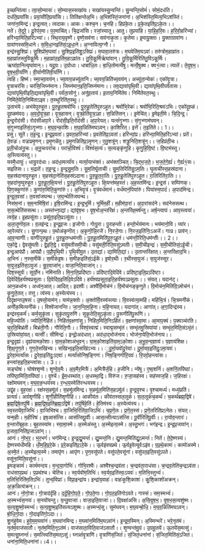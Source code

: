 

  
इ॒च्छन्ति॑त्वा। त्वा॒सो॒म्यासः॑। सो॒म्यास॒स्सखा॑यः। सखा॑यस्सु॒न्वन्ति॑। सु॒न्वन्ति॒सोमं॑। सोमं॒दध॑ति। दध॑ति॒प्रयां॑सि। प्रयां॒सीति॒प्रयां॑सि।। तिति॑क्षन्तेअ॒भि। अ॒भिश॑स्तिं॒जना॑नां। अ॒भिश॑स्ति॒मित्य॒भिऽश॑स्तिं। जना॑ना॒मिन्द्र॑। इन्द्र॒त्वत्। त्वदाकः। आकः। कश्च॒न। च॒नहि। हिप्र॑के॒तः। प्र॒के॒तइति॑प्र॒ऽके॒तः।।  
नते॑। ते॒दूरे॒। दू॒रेप॑र॒मा। प॒र॒माचि॑त्। चि॒द्रजां॑सि। रजां॒स्यातु। आतु। तुप्रया॑हि। या॒हि॒ह॒रि॒वः। ह॒रि॒वो॒हरि॑भ्यां। हरि॑भ्या॒मिति॒हरि॑ऽभ्यां।। स्थि॒राय॒वृष्णे॑। वृष्णे॒सव॑ना। सव॑नाकृ॒ता। कृ॒तेमा। इ॒मायु॒क्ताः। यु॒क्ताग्रावा॑णः। ग्रावा॑णस्समि॒धाने। स॒मि॒धा॒नइति॑सं॒ऽइ॒धा॒ने। अ॒ग्नावित्य॒ग्नौ।।  
इन्द्र॑स्सु॒शिप्रः॑। सु॒शिप्रो॑म॒घावा॑। सु॒शिप्र॒इति॑शु॒ऽसिप्रः॑। म॒घावा॒तरु॑त्रः। म॒घवेति॑म॒घऽवा॑। तरु॑त्रोम॒हाव्रा॑तः। म॒हाव्रा॑तस्तुविकू॒र्मिः। म॒हाव्रा॑त॒इति॑म॒हाऽव्रा॑तः। तु॒वि॒कू॒र्मिर्ऋघा॑वान्। तु॒वि॒कू॒र्मिरिति॑तु॒विऽकू॒र्मिः। ऋघा॑वा॒नित्यृघा॑वान्।। यदु॒ग्रः। उ॒ग्रोधाः। धाबा॑धि॒तः। बा॒धि॒तोमर्त्ये॑षु। मर्त्ये॒षुक्व। क्व१॒॑त्या। त्याते॑। ते॒वृ॒ष॒भ॒। वृ॒ष॒भ॒वी॒र्या॑णि। वी॒र्याणीति॑वी॒र्या॑णि।।  
त्वहि। हिष्म॑। स्मा॒च्या॒वय॑न्। च्या॒वय॒न्नच्यु॑तानि। च्य॒वय॒न्निति॑च्य॒वय॑न्। अच्यु॑ता॒न्येकः॑। एको॑वृ॒त्रा। वृ॒त्राचर॑सि। चर॑सि॒जिघ्न॑मानः। जिघ्न॑मान॒इति॒जिघ्न॑मानः।। तव॒द्यावा॑पृथि॒वी। द्यावा॑पृथि॒वीपर्व॑तासः। द्यावा॑पृथि॒वीइति॒द्यावा॑पृथि॒वी। पर्व॑ता॒सोनु॑। अनु॑व्र॒ताय॑। व्र॒ताय॒निमि॑तेव। निमि॑तेवत॒स्थुः। निमि॑ते॒वेति॒निमि॑ताऽइव। त॒स्थुरिति॑त॒स्थुः।।  
उ॒ताभ॑ये। अभ॑येपुरुहूत। पु॒रु॒हू॒तश्रवो॑भिः। पु॒रु॒हू॒तेति॑पुरुऽहूत। श्रवो॑भि॒रेकः॑। श्रवो॑भि॒रिति॒श्रवः॑ऽभिः। एको॑दृ॒ह्ळं। दृ॒ह्ळम॑वदः। अ॒व॒दो॒वृ॒त्र॒हा। वृ॒त्र॒हासन्। वृ॒त्र॒हेति॑वृ॒त्र॒ऽहा। स॒न्निति॑सन्।। इ॒मेचि॑त्। इ॒मेइती॒मे। चि॒दि॒न्द्र॒। इ॒न्द्र॒रोद॑सी। रोद॑सीअपा॒रे। रोद॑सी॒इति॒रोद॑सी। अ॒पा॒रेयत्। यत्सं॑गृ॒भ्णाः। सं॒गृ॒भ्णाम॑घवन्। सं॒गृ॒भ्णाइति॑सं॒ऽगृ॒भ्णाः। म॒घ॒व॒न्का॒शिः। म॒घ॒व॒न्निति॑मघऽवन्। का॒शिरित्। इत्ते॑। त॒इति॑ते।। 1।।  
प्रसु। सूते॑। त॒इ॒न्द्र॒। इ॒न्द्र॒प्र॒वता॑। प्र॒वता॒हरि॑भ्यां। प्र॒वतेति॑प्र॒ऽवता॑। हरि॑भ्यां॒प्र। हरि॑भ्या॒मिति॒हरि॑ऽभ्यां। प्रते॑। ते॒वज्रः॑। वज्रः॑प्रमृ॒णन्। प्र॒मृ॒णन्ने॑तु। प्र॒मृ॒णन्निति॑प्र॒ऽमृ॒णन्। ए॒तु॒शत्रू॑न्। शत्रू॒निति॒शत्रू॑न्।। ज॒हिप्र॑ती॒चः। प्र॒ती॒चोअ॑नू॒चः। अ॒नू॒चःपरा॑चः। परा॑चो॒विश्वं॑। विश्वं॑स॒त्यं। स॒त्यङ्कृ॑णुहि। कृ॒णु॒हि॒वि॒ष्टं। वि॒ष्टम॑स्तु। अ॒स्त्वित्य॑स्तु।।  
यस्मै॒धायुः॑। धायु॒रद॑धाः। अद॑धा॒मर्त्या॑य। मर्त्या॒याभ॑क्तं। अभ॑क्तञ्चित्। चि॒द्भ॒ज॒ते॒। भ॒ज॒ते॒गे॒ह्यं॑। गे॒ह्यं॑१॒॑सः। सइतिसः।। भ॒द्राते॑। त॒इ॒न्द्र॒। इ॒न्द्र॒सु॒म॒तिः। सु॒म॒तिर्घृ॒ताचीः॑। सु॒म॒तिरिति॑सु॒ऽम॒तिः। घृ॒ताची॑स्स॒हस्र॑दाना। स॒हस्र॑दानापुरुहूत। स॒हस्र॑दा॒नेति॑स॒हस्र॑ऽदाना। पु॒रु॒हू॒त॒रा॒तिः। पु॒रु॒हू॒तेति॑पुरुऽहूत। रा॒तिरिति॑रा॒तिः।।  
स॒हदा॑नुम्पुरुहूत। पु॒रु॒हू॒त॒क्षि॒यन्तं॑। पु॒रु॒हू॒तेति॑पुरुऽहूत। क्षि॒यन्त॑मह॒स्तं। अ॒ह॒स्तमि॑न्द्र। इ॒न्द्र॒सं। सम्पि॑णक्। पि॒ण॒क्कुणा॑रुं। कुणा॑रु॒मिति॒कुणा॑रुं।। अ॒भिवृ॒त्रं। वृ॒त्रंवर्ध॑मानं। वर्ध॑मानं॒पिया॑रुं। पिया॑रुम॒पादं॑। अ॒पाद॑मिन्द्र। इ॒न्द्र॒त॒वसा॑। त॒वसा॑जघन्थ। ज॒घ॒न्थेति॑जघन्थ।  
निस॑म॒नां। स॒म॒नामि॑षि॒रां। इ॒षि॒रामि॑न्द्र। इ॒न्द्र॒भूमिं॑। भूमिं॑म॒हीं। म॒हीम॑पा॒रां। अ॒पा॒रांसद॑ने। सद॑नेससत्थ। स॒स॒त्थेति॑ससत्थ।। अस्त॑भ्ना॒द्यां। द्यांवृ॑ष॒भः। वृ॒ष॒भोअ॒न्तरि॑क्षं। अ॒न्तरि॑क्ष॒मर्ष॑न्तु। अर्ष॒न्त्वापः॑। आप॒स्त्वया॑। त्वये॒ह। इ॒हप्रसू॑ताः। प्रसू॑ता॒इति॒प्रऽसू॑ताः।।  
अ॒ला॒तृ॒णॊव॒लः। व॒लइ॑न्द्र। इ॒न्द्र॒व्र॒जः। व्र॒जोगोः। गोःपु॒रा। पु॒राहन्तोः॑। हन्तो॒र्भय॑मानः। भय॑मानो॒वि। व्या॑र। आ॒रेत्या॑र।। सु॒गान्प॒थः। प॒थोअ॑कृणॊत्। अ॒कृ॒णॊ॒न्नि॒रजे॑। नि॒रजे॒गाः। नि॒रज॒इति॑निः॒ऽअजे॑। गाःप्र। प्राव॑न्। आ॒व॒न्वाणीः॑। वाणीः॑पुरुहू॒तं। पु॒रु॒हू॒तन्धम॑न्तीः। पु॒रु॒हू॒तमिति॑पु॒रु॒ऽहू॒तं। धम॑न्ती॒रिति॒धम॑न्तीः।। 2।।  
एको॒द्वे। द्वेवसु॑मतीः। द्वे॒इति॒द्वे। वसु॑मतीसमी॒चीः। वसु॑मती॒रिति॒वसु॑ऽमतीः। स॒मी॒चीइन्द्रः॑। स॒मी॒चीतिसं॒ऽई॒ची। इन्द्र॒आप॑प्रौ। आप॑प्रौ। प॒प्रौ॒पृ॒थि॒वी। पृ॒थि॒वीमु॒त। उ॒तद्यां। द्यामिति॒द्यां।। उ॒तान्तरि॑क्षात्। अ॒न्तरि॑क्षाद॒भि। अ॒भिनः॑। न॒स्स॒मीके॑। स॒मीक॑इ॒षः। स॒मीक॒इति॑सं॒ऽईके॑। इ॒षोर॒थीः। र॒थीस्स॒युजः॑। स॒युज॑स्सूर। स॒युज॒इति॑स॒ऽयुजः॑। सू॒र॒वाजा॑न्। वाजा॒निति॒वाजा॑न्।।  
दिश॒स्सूर्यः॑। सूर्यो॒न। नमि॑नाति। मि॒ना॒ति॒प्रदि॑ष्टाः। प्रदि॑ष्टादि॒वेदि॑वे। प्रदि॑ष्टा॒इति॒प्रऽदि॑ष्टाः। दि॒वेदि॑वे॒हर्य॑श्वप्रसूताः। दि॒वेदि॑व॒इति॑दि॒वेऽदि॑वे। हर्य॑श्वप्रसूता॒इति॒हर्य॑श्वऽप्रसूताः।। संयत्। यदान॑ट्। आन॒ळध्व॑नः। अध्व॑न॒आत्। आदित्। इदश्वैः॑। अश्वै॑र्वि॒मोच॑नं। वि॒मोच॑नङ्कृणुते। वि॒मोच॑न॒मिति॑वि॒ऽमोच॑नं। कृ॒णु॒ते॒तत्। तत्तु। त्व॑स्य। अ॒स्येत्य॑स्य।।  
दिदृ॑क्षन्तउ॒षसः॑। उ॒षसो॒याम॑न्। याम॑न्न॒क्तोः। अ॒क्तोर्वि॒वस्व॑स्त्याः। वि॒वस्व॑त्या॒महि॑। महि॑चि॒त्रं। चि॒त्रमनी॑कं। अनी॑क॒मित्यनी॑कं।। विश्वे॑जानन्ति। जा॒न॒न्ति॒म॒हि॒ना। म॒हि॒नायत्। यदागा॑त्। आगा॑त्। अ॒गा॒दिन्द्र॑स्य। इन्द्र॑स्य॒कर्म॑। कर्म॒सुकृ॑ता। सुकृ॑तापु॒रुणि॑। सुकृ॒तेति॒सुऽकृ॑ता। पु॒रूणीति॑पु॒रूणि॑।।  
महि॒ज्योतिः॑। ज्योति॒र्निहि॑तं। निहि॑तंव॒क्षणा॑सु। निहि॑त॒मिति॒निऽहि॑तं। व॒क्षणा॑स्वा॒मा। आ॒माप॒क्वं। प॒क्वञ्च॑रति। च॒र॒ति॒बिभ्र॑ती। बिभ्र॑ती॒गौः। गौरिति॒गौः।। विश्वं॒स्वाद्म॑। स्वाद्म॒सम्भृ॑तं। सम्भृ॑तमु॒स्रिया॑यां। सम्भृ॑त॒मिति॒संऽभृ॑तं। उ॒स्रिया॑यां॒यत्। यत्सीं। सीमिन्द्रः॑। इन्द्रो॒अद॑धात्। अद॑धा॒द्भोज॑नाय। भोज॑ना॒येति॒भोज॑नाय।।  
इन्द्र॒दृह्य॑। दृह्य॑यामको॒शाः। या॒म॒को॒शाअ॑भूवन्। या॒म॒को॒शाइति॑या॒म॒ऽको॒शाः। अ॒भू॒व॒न्य॒ज्ञाय॑। य॒ज्ञाय॑शिक्ष। शि॒क्ष॒गृ॒ण॒ते। गृ॒ण॒ते॒सखि॑भ्यः। सखि॑भ्य॒इति॒सखि॑ऽभ्यः।। ॒दु॒र्मा॒यवो॑दु॒रेवाः॑। दु॒र्मा॒यव॒इति॑दुः॒ऽमा॒यवः॑। दु॒रेवा॒मर्त्या॑सः। दु॒रेवा॒इति॑दुः॒ऽएवाः॑। मर्त्या॑सोनिष॒ङ्गिणः॑। निष॒ङ्गिणॊ॑रि॒पवः॑। रि॒पवो॒हन्त्वा॑सः। हन्त्वा॑स॒इति॒हन्त्वा॑सः।। 3।।  
सङ्घोषः॑। घोष॑श्शृण्वे। शृ॒ण्वे॒व॒मैः। अ॒व॒मैर॒मित्रैः॑। अ॒मित्रै॑र्ज॒हि। ह॒जीनि। न्ये॑षु। ए॒ष्व॒शनिं॑। अ॒शनिं॒तपि॑ष्ठां। तपि॑ष्ठा॒मिति॒तपि॑ष्ठां।। वृ॒श्चें। ई॒म॒धस्था॑त्। अ॒धस्था॒द्वि। विरु॑ज। रु॒जा॒सह॑स्व। सह॑स्वज॒हि। ज॒हिरक्षः॑। रक्षो॑मघवन्। म॒घ॒व॒न्र॒न्धय॑स्व। र॒न्ध॒य॒स्वेति॑रन्धयस्व।।  
उद्वृ॑ह। वृ॒ह॒रक्षः॑। रक्ष॑स्स॒हमू॑लं। स॒हमू॑लमिन्द्र। स॒हमू॑ल॒मिति॑स॒हऽमू॑लं। इ॒न्द्र॒वृ॒श्च। वृ॒श्चामध्यं॑। मध्यं॒प्रति॑। प्रत्यग्रं॑। अग्रं॑शृणीहि। शृ॒णी॒हीति॑शृणीहि।। आकीव॑तः। कीव॑तस्सल॒लूकं॑। स॒ल॒लूकं॑च॒कर्थ॑। च॒कर्थ॑ब्रह्म॒द्विषे॑। ब्र॒ह्म॒द्विषे॒तपु॑षिं। ब्र॒ह्म॒द्विष॒इति॑ब्र॒ह्म॒ऽद्विषे॑। तपु॑षिंहे॒तिं। हे॒तिम॑स्य। अ॒स्येत्य॑स्य।।  
स्व॒स्तये॑वा॒जिभिः॑। वा॒जिभि॑श्च। वा॒जिभि॒रिति॑वा॒जिऽभिः॑। च॒प्र॒णॆ॒तः। प्र॒णॆ॒त॒स्सं। प्र॒णॆ॒तरिति॑प्रऽनेतः। संयत्। यन्म॒हीः। म॒हीरिषः॑। इष॒आस॑त्सि। आस॑त्सिपू॒र्वीः। आस॒त्सीत्याऽस॑त्सि। पू॒र्वीरिति॑पू॒र्वीः।। रा॒योव॒न्तारः॑। व॒न्तारो॑बृह॒तः। बृ॒ह॒तस्या॑म। स्या॒मा॒स्मे। अ॒स्मेअ॑स्तु। अ॒स्मेइत्य॒स्मे। अ॒स्तु॒भगः॑। भग॑इन्द्र। इ॒न्द्र॒प्र॒जावा॑न्। प्र॒जावा॒निति॑प्र॒जाऽवा॑न्।।  
आनः॑। नो॒भ॒र॒। भ॒र॒भगं॑। भग॑मिन्द्र। इ॒न्द्र॒द्यु॒मन्तं॑। द्यु॒मन्तं॒नि। द्यु॒मन्त॒मिति॑द्यु॒ऽमन्तं॑। निते॑। ते॒दे॒ष्णस्य॑। दे॒ष्णस्य॑धीमहि। धी॒म॒हि॒प्र॒रे॒के। प्र॒रे॒कइति॑प्र॒ऽरे॒के।। ऊ॒र्वइ॑वपप्रथे। ऊ॒र्वइ॒वेत्यूर्वःऽइ॑व। प॒प्र॒थे॒कामः॑। कामो॑अस्मे। अ॒स्मे॒तं। अ॒स्मेइत्य॒स्मे। तमापृ॑ण। आपृ॑ण। पृ॒ण॒वसु॑पते। वसु॑पते॒वसू॑नां। वसु॑पत॒इति॒वसु॑ऽपते। वसू॑ना॒मिति॒वसू॑नां।।  
इ॒मङ्कामं॑। कामं॑मन्दय। म॒न्द॒या॒गोभिः॑। गोभि॒रश्वैः॑। अश्वै॑श्च॒न्द्रव॑ता। च॒न्द्रव॑ता॒राध॑सा। च॒न्द्रव॒तेति॑च॒न्द्रऽव॑ता। राध॑साप॒प्रथः॑। प॒प्रथ॑श्च। चेति॑च।। स्व॒र्यवो॑म॒तिभिः॑। स्व॒र्यव॒इति॑स्वः॒ऽयवः॑। म॒तिभि॒स्तुभ्यं॑। म॒तिभि॒रिति॑म॒तिऽभिः॑। तुभ्यं॒विप्राः॑। विप्रा॒इन्द्रा॑य। इन्द्रा॑य॒वाहः॑। वाहः॑कुशि॒काशः॑। कु॒शि॒काशो॑अक्रन्। अ॒क्र॒न्नित्य॑क्रन्।।  
आनः॑। नो॒गो॒त्रा। गो॒त्राद॑र्दृहि। द॒र्दृ॒हि॒गो॒प॒ते॒। गो॒प॒ते॒गाः। गो॒प॒त॒इति॑गोऽपते। गास्सं। सम॒स्मभ्यं॑। अ॒स्मभ्यं॑स॒नयः॑। स॒नयो॑यन्तु। य॒न्तु॒वाजाः॑। वाजा॒इति॒वाजाः॑।। दि॒वक्षा॑असि। अ॒सि॒वृ॒ष॒भ॒। वृ॒ष॒भ॒स॒त्यशु॑ष्मः। स॒त्य॒शु॒ष्मो॒स्मभ्यं॑। स॒त्य॒शु॒ष्म॒इति॑सत्यऽशुष्मः। अ॒स्मभ्यं॒सु। सुम॑घवन्। म॒घ॒वन्बो॒धि॒। म॒घ॒व॒न्निति॑मघऽवन्। बो॒धि॒गो॒दाः। गो॒दाइति॑गो॒ऽदाः।।  
शु॒नंहु॑वेम। हुवे॒म॒म॒घवा॑नं। म॒घवा॑नमिन्द्र। म॒घवा॑न॒मिति॑म॒घऽवा॑नं। इ॒न्द्र॒म॒स्मिन्। अ॒स्मिन्भरे॑। भरे॒नृत॑मं। नृत॑मं॒वाज॑सातौ। नृत॑म॒मिति॒नृऽत॑मं। वाज॑साता॒विति॒वाज॑ऽसातौ।। शृ॒ण्वन्त॑मु॒ग्रं। उ॒ग्रमू॒तये॑। ऊ॒तये॑स॒मत्सु॑। स॒मत्सु॒घ्नन्तं॑। स॒मत्स्विति॑स॒मत्ऽसु॑। घ्नन्न्तं॑वृ॒त्राणि॑। वृ॒त्राणि॑सं॒जितं॑। सं॒जितं॒धना॑नां। सं॒जित॒मिति॑सं॒ऽजितं। धना॑ना॒मिति॒धना॑नां।।4।।  
